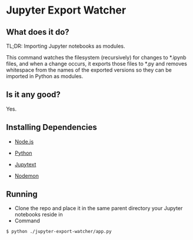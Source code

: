 # Jupyter Export Watcher

## What does it do?
TL;DR: Importing Jupyter notebooks as modules.

This command watches the filesystem (recursively) for changes to \*.ipynb files, and when a change occurs, it exports those files to \*.py and removes whitespace from the names of the exported versions so they can be imported in Python as modules.

## Is it any good?
Yes.

## Installing Dependencies
- [Node.js](https://nodejs.org/en/)

- [Python](https://www.python.org/)

- [Jupytext](https://jupytext.readthedocs.io/en/latest/install.html)

- [Nodemon](https://github.com/remy/nodemon)

## Running
- Clone the repo and place it in the same parent directory your Jupyter notebooks reside in
- Command
```
$ python ./jupyter-export-watcher/app.py
```